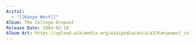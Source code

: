 ```yaml
---
Aritst:
  - "[[Kanye West]]"
Album: The College Dropout
Release Date: 2004-02-10
Album Art: https://upload.wikimedia.org/wikipedia/en/a/a3/Kanyewest_collegedropout.jpg
---
```

